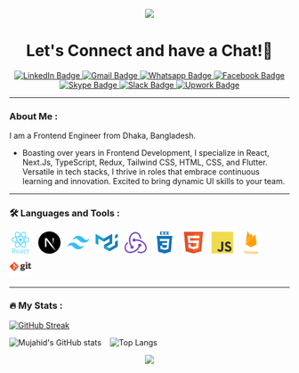 <p align="center">
  <img src="https://capsule-render.vercel.app/api?type=waving&color=gradient&text=Hi!&nbsp;from&nbsp;Mujahid!&height=100&section=header"/>
</p>

<h1 align="center">
  Let's Connect and have a Chat!💬
</h1>

<div id="badges" align="center">
  <a href="https://www.linkedin.com/in/md-mujahidul-islam/">
    <img src="https://img.shields.io/badge/LinkedIn-blue?style=for-the-badge&logo=linkedin&logoColor=white" alt="LinkedIn Badge"/>
  </a>
  <a href="mailto:mujahid30390@gmail.com">
    <img src="https://img.shields.io/badge/Gmail-D14836?style=for-the-badge&logo=gmail&logoColor=white" alt="Gmail Badge"/>
  </a>
  <a href="https://wa.me/+8801849100112">
    <img src="https://img.shields.io/badge/WhatsApp-25D366?style=for-the-badge&logo=whatsapp&logoColor=white" alt="Whatsapp Badge"/>
  </a>
   <a href="https://www.facebook.com/mujahidul.islam.90410/">
    <img src="https://img.shields.io/badge/Facebook-1877F2?style=for-the-badge&logo=facebook&logoColor=white" alt="Facebook Badge"/>
  </a>
  <a href="skype:live:.cid.1a3f6e3d8988f339?chat">
    <img src="https://img.shields.io/badge/Skype-00AFF0?style=for-the-badge&logo=skype&logoColor=white" alt="Skype Badge"/>
  </a>
  <a href="https://slack.com/">
    <img src="https://img.shields.io/badge/Slack-4A154B?style=for-the-badge&logo=slack&logoColor=white" alt="Slack Badge"/>
  </a>
  <a href="https://www.upwork.com/freelancers/~0119e1d121c251c417">
    <img src="https://img.shields.io/badge/upwork-6FDA44?style=for-the-badge&logo=upwork&logoColor=white" alt="Upwork Badge"/>
  </a>
</div>


---

### About Me :

I am a Frontend Engineer from Dhaka, Bangladesh.

- Boasting over years in Frontend Development, I specialize in React, Next.Js, TypeScript, Redux, Tailwind CSS, HTML, CSS, and Flutter. Versatile in tech stacks, I thrive in roles that embrace continuous learning and innovation. Excited to bring dynamic UI skills to your team.

---

### :hammer_and_wrench: Languages and Tools :

<div>
  <img src="https://github.com/devicons/devicon/blob/master/icons/react/react-original-wordmark.svg" title="React" alt="React" width="40" height="40"/>&nbsp;&nbsp;
  <img src="https://github.com/devicons/devicon/blob/master/icons/nextjs/nextjs-original.svg" title="Next.Js" alt="Next.Js" width="40" height="40"/>&nbsp;&nbsp;
  <img src="https://github.com/devicons/devicon/blob/master/icons/tailwindcss/tailwindcss-original.svg" title="Tailwind CSS" alt="Tailwind CSS" width="40" height="40"/>&nbsp;&nbsp;
  <img src="https://github.com/devicons/devicon/blob/master/icons/materialui/materialui-original.svg" title="Material UI" alt="Material UI" width="40" height="40"/>&nbsp;&nbsp;
  <img src="https://github.com/devicons/devicon/blob/master/icons/redux/redux-original.svg" title="Redux" alt="Redux " width="40" height="40"/>&nbsp;&nbsp;
  <img src="https://github.com/devicons/devicon/blob/master/icons/css3/css3-plain-wordmark.svg"  title="CSS3" alt="CSS" width="40" height="40"/>&nbsp;&nbsp;
  <img src="https://github.com/devicons/devicon/blob/master/icons/html5/html5-original.svg" title="HTML5" alt="HTML" width="40" height="40"/>&nbsp;&nbsp;
  <img src="https://github.com/devicons/devicon/blob/master/icons/javascript/javascript-original.svg" title="JavaScript" alt="JavaScript" width="40" height="40"/>&nbsp;&nbsp;
  <img src="https://github.com/devicons/devicon/blob/master/icons/firebase/firebase-plain-wordmark.svg" title="Firebase" alt="Firebase" width="40" height="40"/>&nbsp;&nbsp;
  <img src="https://github.com/devicons/devicon/blob/master/icons/git/git-original-wordmark.svg" title="Git" **alt="Git" width="40" height="40"/> &nbsp;&nbsp;
</div>


---

### :fire: My Stats :

[![GitHub Streak](https://streak-stats.demolab.com/?user=MUJAHID-WEB&theme=dark)](https://git.io/streak-stats)

![Mujahid's GitHub stats](https://github-readme-stats.vercel.app/api?username=MUJAHID-WEB&show_icons=true&theme=transparent)  &nbsp;&nbsp; ![Top Langs](https://github-readme-stats.vercel.app/api/top-langs/?username=MUJAHID-WEB&hide_progress=true)


<p align="center">
  <img src="https://capsule-render.vercel.app/api?type=waving&color=gradient&height=100&section=footer"/>
</p>
